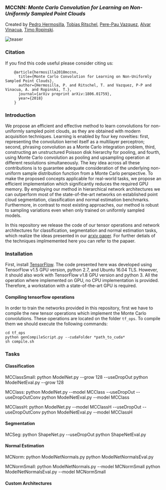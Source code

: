 ### MCCNN: *Monte Carlo Convolution for Learning on Non-Uniformly Sampled Point Clouds*
Created by <a href="https://www.uni-ulm.de/en/in/mi/institute/mi-mitarbeiter/pedro-hermosilla-casajus/" target="_blank">Pedro Hermosilla</a>, <a href="http://www.homepages.ucl.ac.uk/~ucactri/">Tobias Ritschel</a>, <a href="https://www.cs.upc.edu/~ppau/index.html" target="_blank">Pere-Pau Vazquez</a>, <a href="https://www.cs.upc.edu/~alvar/" target="_blank">Alvar Vinacua</a>, <a href="https://www.uni-ulm.de/in/mi/institut/mi-mitarbeiter/tr/" target="_blank">Timo Ropinski</a>.

![teaser](https://github.com/viscom-ulm/MCCNN/teaser/Teaser.png)

### Citation
If you find this code useful please consider citing us:

        @article{hermosilla2018mccnn,
          title={Monte Carlo Convolution for Learning on Non-Uniformly Sampled Point Clouds},
          author={Hermosilla, P. and Ritschel, T. and Vazquez, P-P and Vinacua, A. and Ropinski, T.},
          journal={arXiv preprint arXiv:1806.01759},
          year={2018}
        }

### Introduction

We propose an efficient and effective method to learn convolutions for non-uniformly sampled point clouds, as they are obtained with modern acquisition techniques. Learning is enabled by four key novelties: first, representing the convolution kernel itself as a multilayer perceptron; second, phrasing convolution as a Monte Carlo integration problem, third, constructing an unstructured Poisson disk hierarchy for pooling, and fourth, using Monte Carlo convolution as pooling and upsampling operation at different resolutions simultaneously. The key idea across all these contributions is to guarantee adequate consideration of the underlying non-uniform sample distribution function from a Monte Carlo perspective. To make the proposed concepts applicable for real-world tasks, we propose an efficient implementation which significantly reduces the required GPU memory. By employing our method in hierarchical network architectures we can outperform most of the state-of-the-art networks on established point cloud segmentation, classification and normal estimation benchmarks. Furthermore, in contrast to most existing approaches, our method is robust to sampling variations even when only trained on uniformly sampled models.

In this repository we release the code of our tensor operations and network architectures for classification, segmentation and normal estimation tasks, which realize the ideas presented in our <a href="https://arxiv.org/abs/1806.01759">arxiv paper</a>. For further detials of the techniques implmemented here you can refer to the papaer.

### Installation

First, install <a href="https://www.tensorflow.org/install/">TensorFlow</a>. The code presented here was developed using TensorFlow v1.5 GPU version, python 2.7, and Ubuntu 16.04 TLS. However, it should also work with TensorFlow v1.8 GPU version and python 3. All the operation where implemented on GPU, no CPU implementation is provided. Therefore, a workstation with a state-of-the-art GPU is required.

#### Compiling tensorflow operations

In order to train the networks provided in this repository, first we have to compile the new tensor operations which implement the Monte Carlo convolutions. These operations are located on the folder `tf_ops`. To compile them we should execute the following commands:

    cd tf_ops
    python genCompileScript.py --cudaFolder *path_to_cuda*
    sh compile.sh


### Tasks



#### Classification


MCClassSmall:   python ModelNet.py --grow 128 --useDropOut
                python ModelNetEval.py --grow 128

MCClass:        python ModelNet.py --model MCClass --useDropOut --useDropOutConv
                python ModelNetEval.py --model MCClass

MCClassH:       python ModelNet.py --model MCClassH --useDropOut --useDropOutConv
                python ModelNetEval.py --model MCClassH

#### Segmentation


MCSeg:          python ShapeNet.py --useDropOut
                python ShapeNetEval.py

#### Normal Estimation


MCNorm:         python ModelNetNormals.py
                python ModelNetNormalsEval.py

MCNormSmall:    python ModelNetNormals.py --model MCNormSmall
                python ModelNetNormalsEval.py --model MCNormSmall

#### Custom Architectures

